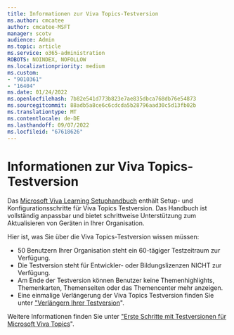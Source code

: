 ```yaml
---
title: Informationen zur Viva Topics-Testversion
ms.author: cmcatee
author: cmcatee-MSFT
manager: scotv
audience: Admin
ms.topic: article
ms.service: o365-administration
ROBOTS: NOINDEX, NOFOLLOW
ms.localizationpriority: medium
ms.custom:
- "9010361"
- "16404"
ms.date: 01/24/2022
ms.openlocfilehash: 7b82e541d773b823e7ae835dbca768db76e54873
ms.sourcegitcommit: 88adb5a8ce6c6cdcda5b28796aad30c5d13fb02b
ms.translationtype: MT
ms.contentlocale: de-DE
ms.lasthandoff: 09/07/2022
ms.locfileid: "67618626"
---
```

# <a name="about-the-viva-topics-trial"></a>Informationen zur Viva Topics-Testversion

Das [Microsoft Viva Learning Setuphandbuch](https://go.microsoft.com/fwlink/?linkid=2207324) enthält Setup- und Konfigurationsschritte für Viva Topics Testversion. Das Handbuch ist vollständig anpassbar und bietet schrittweise Unterstützung zum Aktualisieren von Geräten in Ihrer Organisation.

Hier ist, was Sie über die Viva Topics-Testversion wissen müssen:

- 50 Benutzern Ihrer Organisation steht ein 60-tägiger Testzeitraum zur Verfügung.  
- Die Testversion steht für Entwickler- oder Bildungslizenzen NICHT zur Verfügung.  
- Am Ende der Testversion können Benutzer keine Themenhighlights, Themenkarten, Themenseiten oder das Themencenter mehr anzeigen.  
- Eine einmalige Verlängerung der Viva Topics Testversion finden Sie unter ["Verlängern Ihrer Testversion](https://docs.microsoft.com/microsoft-365/commerce/try-or-buy-microsoft-365#extend-your-trial)".  

Weitere Informationen finden Sie unter ["Erste Schritte mit Testversionen für Microsoft Viva Topics](https://techcommunity.microsoft.com/t5/microsoft-viva-blog/get-started-with-trials-for-microsoft-viva-topics/ba-p/2234041)".  
